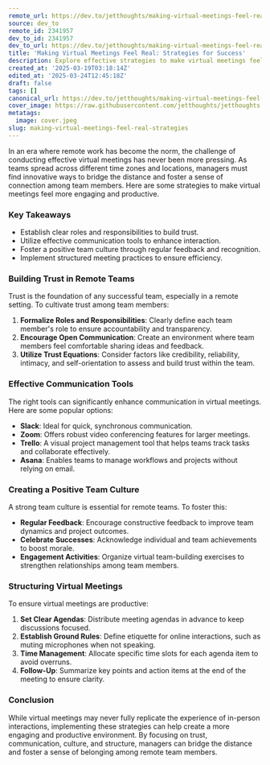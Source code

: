```yaml
---
remote_url: https://dev.to/jetthoughts/making-virtual-meetings-feel-real-strategies-for-success-5edk
source: dev_to
remote_id: 2341957
dev_to_id: 2341957
dev_to_url: https://dev.to/jetthoughts/making-virtual-meetings-feel-real-strategies-for-success-5edk
title: 'Making Virtual Meetings Feel Real: Strategies for Success'
description: Explore effective strategies to make virtual meetings feel real and engaging for remote teams. Learn how to build trust, utilize communication tools, and foster a positive team culture.
created_at: '2025-03-19T03:18:14Z'
edited_at: '2025-03-24T12:45:18Z'
draft: false
tags: []
canonical_url: https://dev.to/jetthoughts/making-virtual-meetings-feel-real-strategies-for-success-5edk
cover_image: https://raw.githubusercontent.com/jetthoughts/jetthoughts.github.io/master/content/blog/making-virtual-meetings-feel-real-strategies/cover.jpeg
metatags:
  image: cover.jpeg
slug: making-virtual-meetings-feel-real-strategies
---
```

In an era where remote work has become the norm, the challenge of conducting effective virtual meetings has never been more pressing. As teams spread across different time zones and locations, managers must find innovative ways to bridge the distance and foster a sense of connection among team members. Here are some strategies to make virtual meetings feel more engaging and productive.

### Key Takeaways

*   Establish clear roles and responsibilities to build trust.
*   Utilize effective communication tools to enhance interaction.
*   Foster a positive team culture through regular feedback and recognition.
*   Implement structured meeting practices to ensure efficiency.

### Building Trust in Remote Teams

Trust is the foundation of any successful team, especially in a remote setting. To cultivate trust among team members:

1.  **Formalize Roles and Responsibilities**: Clearly define each team member's role to ensure accountability and transparency.
2.  **Encourage Open Communication**: Create an environment where team members feel comfortable sharing ideas and feedback.
3.  **Utilize Trust Equations**: Consider factors like credibility, reliability, intimacy, and self-orientation to assess and build trust within the team.

### Effective Communication Tools

The right tools can significantly enhance communication in virtual meetings. Here are some popular options:

*   **Slack**: Ideal for quick, synchronous communication.
*   **Zoom**: Offers robust video conferencing features for larger meetings.
*   **Trello**: A visual project management tool that helps teams track tasks and collaborate effectively.
*   **Asana**: Enables teams to manage workflows and projects without relying on email.

### Creating a Positive Team Culture

A strong team culture is essential for remote teams. To foster this:

*   **Regular Feedback**: Encourage constructive feedback to improve team dynamics and project outcomes.
*   **Celebrate Successes**: Acknowledge individual and team achievements to boost morale.
*   **Engagement Activities**: Organize virtual team-building exercises to strengthen relationships among team members.

### Structuring Virtual Meetings

To ensure virtual meetings are productive:

1.  **Set Clear Agendas**: Distribute meeting agendas in advance to keep discussions focused.
2.  **Establish Ground Rules**: Define etiquette for online interactions, such as muting microphones when not speaking.
3.  **Time Management**: Allocate specific time slots for each agenda item to avoid overruns.
4.  **Follow-Up**: Summarize key points and action items at the end of the meeting to ensure clarity.

### Conclusion

While virtual meetings may never fully replicate the experience of in-person interactions, implementing these strategies can help create a more engaging and productive environment. By focusing on trust, communication, culture, and structure, managers can bridge the distance and foster a sense of belonging among remote team members.